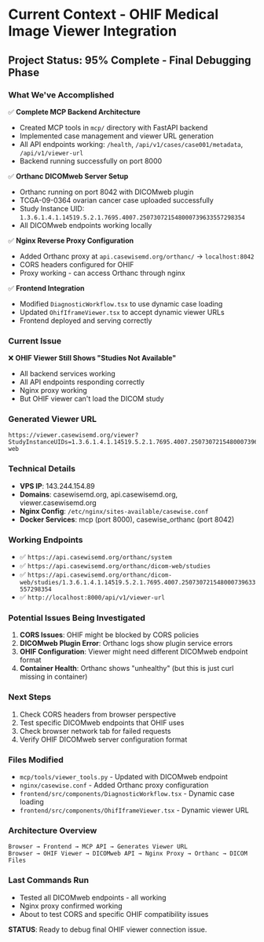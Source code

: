 # Current Context - OHIF Medical Image Viewer Integration

## Project Status: 95% Complete - Final Debugging Phase

### What We've Accomplished
✅ **Complete MCP Backend Architecture**
- Created MCP tools in `mcp/` directory with FastAPI backend
- Implemented case management and viewer URL generation
- All API endpoints working: `/health`, `/api/v1/cases/case001/metadata`, `/api/v1/viewer-url`
- Backend running successfully on port 8000

✅ **Orthanc DICOMweb Server Setup**
- Orthanc running on port 8042 with DICOMweb plugin
- TCGA-09-0364 ovarian cancer case uploaded successfully
- Study Instance UID: `1.3.6.1.4.1.14519.5.2.1.7695.4007.250730721548000739633557298354`
- All DICOMweb endpoints working locally

✅ **Nginx Reverse Proxy Configuration**
- Added Orthanc proxy at `api.casewisemd.org/orthanc/` → `localhost:8042`
- CORS headers configured for OHIF
- Proxy working - can access Orthanc through nginx

✅ **Frontend Integration**
- Modified `DiagnosticWorkflow.tsx` to use dynamic case loading
- Updated `OhifIframeViewer.tsx` to accept dynamic viewer URLs
- Frontend deployed and serving correctly

### Current Issue
❌ **OHIF Viewer Still Shows "Studies Not Available"**
- All backend services working
- All API endpoints responding correctly
- Nginx proxy working
- But OHIF viewer can't load the DICOM study

### Generated Viewer URL
```
https://viewer.casewisemd.org/viewer?StudyInstanceUIDs=1.3.6.1.4.1.14519.5.2.1.7695.4007.250730721548000739633557298354&url=https://api.casewisemd.org/orthanc/dicom-web
```

### Technical Details
- **VPS IP**: 143.244.154.89
- **Domains**: casewisemd.org, api.casewisemd.org, viewer.casewisemd.org
- **Nginx Config**: `/etc/nginx/sites-available/casewise.conf`
- **Docker Services**: mcp (port 8000), casewise_orthanc (port 8042)

### Working Endpoints
- ✅ `https://api.casewisemd.org/orthanc/system`
- ✅ `https://api.casewisemd.org/orthanc/dicom-web/studies`
- ✅ `https://api.casewisemd.org/orthanc/dicom-web/studies/1.3.6.1.4.1.14519.5.2.1.7695.4007.250730721548000739633557298354`
- ✅ `http://localhost:8000/api/v1/viewer-url`

### Potential Issues Being Investigated
1. **CORS Issues**: OHIF might be blocked by CORS policies
2. **DICOMweb Plugin Error**: Orthanc logs show plugin service errors
3. **OHIF Configuration**: Viewer might need different DICOMweb endpoint format
4. **Container Health**: Orthanc shows "unhealthy" (but this is just curl missing in container)

### Next Steps
1. Check CORS headers from browser perspective
2. Test specific DICOMweb endpoints that OHIF uses
3. Check browser network tab for failed requests
4. Verify OHIF DICOMweb server configuration format

### Files Modified
- `mcp/tools/viewer_tools.py` - Updated with DICOMweb endpoint
- `nginx/casewise.conf` - Added Orthanc proxy configuration
- `frontend/src/components/DiagnosticWorkflow.tsx` - Dynamic case loading
- `frontend/src/components/OhifIframeViewer.tsx` - Dynamic viewer URL

### Architecture Overview
```
Browser → Frontend → MCP API → Generates Viewer URL
Browser → OHIF Viewer → DICOMweb API → Nginx Proxy → Orthanc → DICOM Files
```

### Last Commands Run
- Tested all DICOMweb endpoints - all working
- Nginx proxy confirmed working
- About to test CORS and specific OHIF compatibility issues

**STATUS**: Ready to debug final OHIF viewer connection issue. 